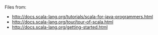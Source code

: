 Files from:
- http://docs.scala-lang.org/tutorials/scala-for-java-programmers.html
- http://docs.scala-lang.org/tour/tour-of-scala.html
- http://docs.scala-lang.org/getting-started.html
